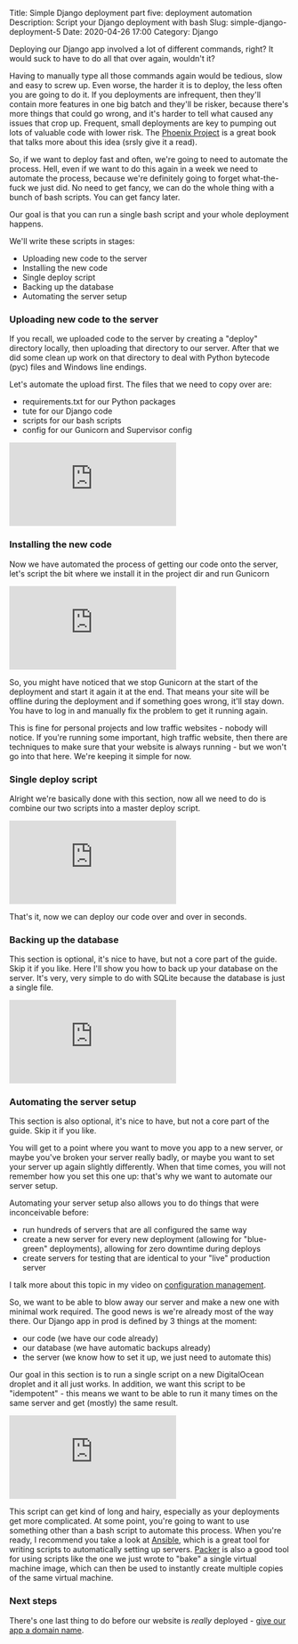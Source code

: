 Title: Simple Django deployment part five: deployment automation
Description: Script your Django deployment with bash
Slug: simple-django-deployment-5
Date: 2020-04-26 17:00
Category: Django

Deploying our Django app involved a lot of different commands, right? It would suck to have to do all that over again, wouldn't it?

Having to manually type all those commands again would be tedious, slow and easy to screw up.
Even worse, the harder it is to deploy, the less often you are going to do it.
If you deployments are infrequent, then they'll contain more features in one big batch and they'll be risker, because there's more things that could go wrong, and it's harder to tell what caused any issues that crop up.
Frequent, small deployments are key to pumping out lots of valuable code with lower risk.
The [Phoenix Project](https://www.amazon.com.au/Phoenix-Project-DevOps-Helping-Business/dp/0988262592)
is a great book that talks more about this idea (srsly give it a read).

So, if we want to deploy fast and often, we're going to need to automate the process. Hell, even if we want to do this again in a week we need to automate the process, because we're definitely going to forget what-the-fuck we just did.
No need to get fancy, we can do the whole thing with a bunch of bash scripts.
You can get fancy later.

Our goal is that you can run a single bash script and your whole deployment happens.

We'll write these scripts in stages:

- Uploading new code to the server
- Installing the new code
- Single deploy script
- Backing up the database
- Automating the server setup

### Uploading new code to the server

If you recall, we uploaded code to the server by creating a "deploy" directory locally,
then uploading that directory to our server. After that we did some clean up work on that directory
to deal with Python bytecode (pyc) files and Windows line endings.

Let's automate the upload first. The files that we need to copy over are:

- requirements.txt for our Python packages
- tute for our Django code
- scripts for our bash scripts
- config for our Gunicorn and Supervisor config

<div class="yt-embed">
    <iframe 
        src="https://www.youtube.com/embed/OOYG4ZGOv80" 
        frameborder="0" 
        allow="accelerometer; autoplay; encrypted-media; gyroscope; picture-in-picture" 
        allowfullscreen
    >
    </iframe>
</div>

### Installing the new code

Now we have automated the process of getting our code onto the server,
let's script the bit where we install it in the project dir and run Gunicorn

<div class="yt-embed">
    <iframe 
        src="https://www.youtube.com/embed/R1XDE-NoGAQ" 
        frameborder="0" 
        allow="accelerometer; autoplay; encrypted-media; gyroscope; picture-in-picture" 
        allowfullscreen
    >
    </iframe>
</div>

So, you might have noticed that we stop Gunicorn at the start of the deployment and start it again it at the end. That means your site will be offline during the deployment and if something goes wrong, it'll stay down. You have to log in and manually fix the problem to get it running again.

This is fine for personal projects and low traffic websites - nobody will notice. If you're running some important, high traffic website, then there are techniques to make sure that your website is always running - but we won't go into that here. We're keeping it simple for now.

### Single deploy script

Alright we're basically done with this section, now all we need to do is combine our two scripts into a master deploy script.

<div class="yt-embed">
    <iframe 
        src="https://www.youtube.com/embed/FnM1fL3-I2E" 
        frameborder="0" 
        allow="accelerometer; autoplay; encrypted-media; gyroscope; picture-in-picture" 
        allowfullscreen
    >
    </iframe>
</div>

That's it, now we can deploy our code over and over in seconds.

### Backing up the database

This section is optional, it's nice to have, but not a core part of the guide. Skip it if you like.
Here I'll show you how to back up your database on the server.
It's very, very simple to do with SQLite because the database is just a single file.

<div class="yt-embed">
    <iframe 
        src="https://www.youtube.com/embed/Pc6C68RTbfc" 
        frameborder="0" 
        allow="accelerometer; autoplay; encrypted-media; gyroscope; picture-in-picture" 
        allowfullscreen
    >
    </iframe>
</div>

### Automating the server setup

This section is also optional, it's nice to have, but not a core part of the guide. Skip it if you like.

You will get to a point where you want to move you app to a new server,
or maybe you've broken your server really badly, or maybe you want to set your server up again slightly differently.
When that time comes, you will not remember how you set this one up: that's why we want to automate our server setup.

Automating your server setup also allows you to do things that were inconceivable before:

- run hundreds of servers that are all configured the same way
- create a new server for every new deployment (allowing for "blue-green" deployments), allowing for zero downtime during deploys
- create servers for testing that are identical to your "live" production server

I talk more about this topic in my video on [configuration management](https://mattsegal.dev/intro-config-management.html).

So, we want to be able to blow away our server and make a new one with minimal work required. The good news is we're already most of the way there. Our Django app in prod is defined by 3 things at the moment:

- our code (we have our code already)
- our database (we have automatic backups already)
- the server (we know how to set it up, we just need to automate this)

Our goal in this section is to run a single script on a new DigitalOcean droplet and it all just works. In addition, we want this script to be "idempotent" - this means we want to be able to run it many times on the same server and get (mostly) the same result.

<div class="yt-embed">
    <iframe 
        src="https://www.youtube.com/embed/I4XGu9MXkSE" 
        frameborder="0" 
        allow="accelerometer; autoplay; encrypted-media; gyroscope; picture-in-picture" 
        allowfullscreen
    >
    </iframe>
</div>

This script can get kind of long and hairy, especially as your deployments get more complicated.
At some point, you're going to want to use something other than a bash script to automate this process.
When you're ready, I recommend you take a look at [Ansible](https://github.com/ansible/ansible),
which is a great tool for writing scripts to automatically setting up servers.
[Packer](https://www.packer.io/) is also a good tool for using scripts like the one we just wrote to
"bake" a single virtual machine image, which can then be used to instantly create multiple copies of the same virtual machine.

### Next steps

There's one last thing to do before our website is _really_ deployed - [give our app a domain name]({filename}/simple-django-deployment-6.md).
